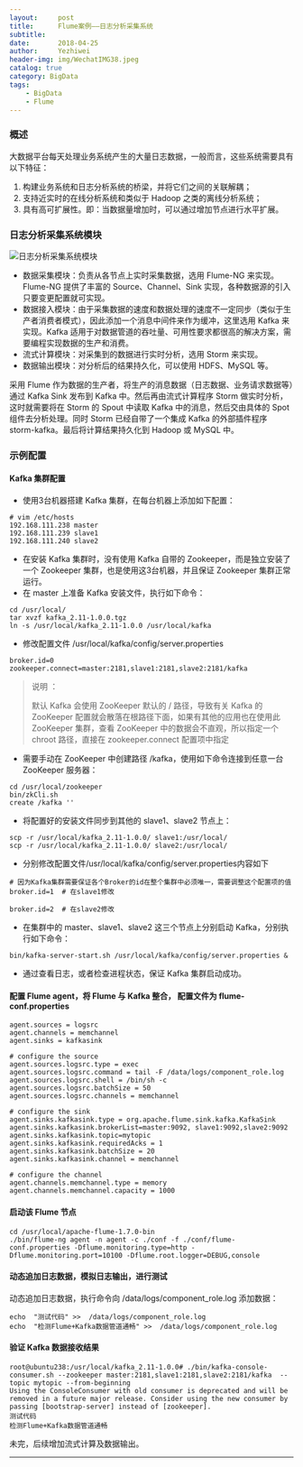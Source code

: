 ```yaml
---
layout:     post
title:      Flume案例——日志分析采集系统
subtitle:   
date:       2018-04-25
author:     Yezhiwei
header-img: img/WechatIMG38.jpeg
catalog: true
category: BigData
tags:
    - BigData
    - Flume
---
```


### 概述

大数据平台每天处理业务系统产生的大量日志数据，一般而言，这些系统需要具有以下特征：

1. 构建业务系统和日志分析系统的桥梁，并将它们之间的关联解耦；
2. 支持近实时的在线分析系统和类似于 Hadoop 之类的离线分析系统；
3. 具有高可扩展性。即：当数据量增加时，可以通过增加节点进行水平扩展。

### 日志分析采集系统模块

![日志分析采集系统模块](https://ws4.sinaimg.cn/large/006tKfTcly1fqnpcy06haj30vw0bmmyk.jpg)

* 数据采集模块：负责从各节点上实时采集数据，选用 Flume-NG 来实现。 Flume-NG 提供了丰富的 Source、Channel、Sink 实现，各种数据源的引入只要变更配置就可实现。
* 数据接入模块：由于采集数据的速度和数据处理的速度不一定同步（类似于生产者消费者模式），因此添加一个消息中间件来作为缓冲，这里选用 Kafka 来实现。Kafka 适用于对数据管道的吞吐量、可用性要求都很高的解决方案，需要编程实现数据的生产和消费。
* 流式计算模块：对采集到的数据进行实时分析，选用 Storm 来实现。
* 数据输出模块：对分析后的结果持久化，可以使用 HDFS、MySQL 等。

采用 Flume 作为数据的生产者，将生产的消息数据（日志数据、业务请求数据等）通过 Kafka Sink 发布到 Kafka 中。然后再由流式计算程序 Storm 做实时分析，这时就需要将在 Storm 的 Spout 中读取 Kafka 中的消息，然后交由具体的 Spot 组件去分析处理。同时 Storm 已经自带了一个集成 Kafka 的外部插件程序 storm-kafka。最后将计算结果持久化到 Hadoop 或 MySQL 中。

### 示例配置

#### Kafka 集群配置

* 使用3台机器搭建 Kafka 集群，在每台机器上添加如下配置：

```
# vim /etc/hosts
192.168.111.238 master
192.168.111.239 slave1
192.168.111.240 slave2
```
* 在安装 Kafka 集群时，没有使用 Kafka 自带的 Zookeeper，而是独立安装了一个 Zookeeper 集群，也是使用这3台机器，并且保证 Zookeeper 集群正常运行。
* 在 master 上准备 Kafka 安装文件，执行如下命令：

```
cd /usr/local/
tar xvzf kafka_2.11-1.0.0.tgz
ln -s /usr/local/kafka_2.11-1.0.0 /usr/local/kafka
```
* 修改配置文件 /usr/local/kafka/config/server.properties

```
broker.id=0
zookeeper.connect=master:2181,slave1:2181,slave2:2181/kafka
```
> 说明 ：
> 
> 默认 Kafka 会使用 ZooKeeper 默认的 / 路径，导致有关 Kafka 的 ZooKeeper 配置就会散落在根路径下面，如果有其他的应用也在使用此 ZooKeeper 集群，查看 ZooKeeper 中的数据会不直观，所以指定一个 chroot 路径，直接在 zookeeper.connect 配置项中指定

* 需要手动在 ZooKeeper 中创建路径 /kafka，使用如下命令连接到任意一台 ZooKeeper 服务器：

```
cd /usr/local/zookeeper
bin/zkCli.sh
create /kafka ''
```
* 将配置好的安装文件同步到其他的 slave1、slave2 节点上：

```
scp -r /usr/local/kafka_2.11-1.0.0/ slave1:/usr/local/
scp -r /usr/local/kafka_2.11-1.0.0/ slave2:/usr/local/
```
* 分别修改配置文件/usr/local/kafka/config/server.properties内容如下

```
# 因为Kafka集群需要保证各个Broker的id在整个集群中必须唯一，需要调整这个配置项的值
broker.id=1  # 在slave1修改
 
broker.id=2  # 在slave2修改
```
* 在集群中的 master、slave1、slave2 这三个节点上分别启动 Kafka，分别执行如下命令：

```
bin/kafka-server-start.sh /usr/local/kafka/config/server.properties &
```
* 通过查看日志，或者检查进程状态，保证 Kafka 集群启动成功。

#### 配置 Flume agent，将 Flume 与 Kafka 整合， 配置文件为 flume-conf.properties

```
agent.sources = logsrc
agent.channels = memchannel
agent.sinks = kafkasink

# configure the source
agent.sources.logsrc.type = exec
agent.sources.logsrc.command = tail -F /data/logs/component_role.log
agent.sources.logsrc.shell = /bin/sh -c
agent.sources.logsrc.batchSize = 50
agent.sources.logsrc.channels = memchannel

# configure the sink
agent.sinks.kafkasink.type = org.apache.flume.sink.kafka.KafkaSink
agent.sinks.kafkasink.brokerList=master:9092, slave1:9092,slave2:9092
agent.sinks.kafkasink.topic=mytopic
agent.sinks.kafkasink.requiredAcks = 1
agent.sinks.kafkasink.batchSize = 20
agent.sinks.kafkasink.channel = memchannel

# configure the channel
agent.channels.memchannel.type = memory
agent.channels.memchannel.capacity = 1000
```

#### 启动该 Flume 节点

```
cd /usr/local/apache-flume-1.7.0-bin
./bin/flume-ng agent -n agent -c ./conf -f ./conf/flume-conf.properties -Dflume.monitoring.type=http -Dflume.monitoring.port=10100 -Dflume.root.logger=DEBUG,console
```

#### 动态追加日志数据，模拟日志输出，进行测试

动态追加日志数据，执行命令向 /data/logs/component_role.log 添加数据：

```
echo  "测试代码" >>  /data/logs/component_role.log
echo  "检测Flume+Kafka数据管道通畅" >>  /data/logs/component_role.log
```

#### 验证 Kafka 数据接收结果

```
root@ubuntu238:/usr/local/kafka_2.11-1.0.0# ./bin/kafka-console-consumer.sh --zookeeper master:2181,slave1:2181,slave2:2181/kafka  --topic mytopic --from-beginning
Using the ConsoleConsumer with old consumer is deprecated and will be removed in a future major release. Consider using the new consumer by passing [bootstrap-server] instead of [zookeeper].
测试代码
检测Flume+Kafka数据管道通畅
```

未完，后续增加流式计算及数据输出。

***






